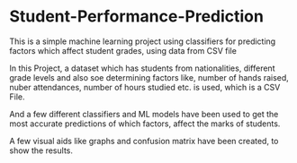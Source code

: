 # Student-Performance-Prediction
This is a simple machine learning project using classifiers for predicting factors which affect student grades, using data from CSV file


In this Project, a dataset which has students from nationalities, different grade levels and also soe determining factors like,
number of hands raised, nuber attendances, number of hours studied etc. is used, which is a CSV File.


And a few different classifiers and ML models have been used to get the most accurate predictions of which factors,
affect the marks of students.

A few visual aids like graphs and confusion matrix have been created, to show the results.
